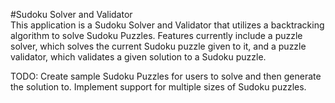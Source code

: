 #Sudoku Solver and Validator  
This application is a Sudoku Solver and Validator that utilizes a backtracking algorithm to solve Sudoku Puzzles.
Features currently include a puzzle solver, which solves the current Sudoku puzzle given to it, and a puzzle validator, which validates a given 
solution to a Sudoku puzzle.

TODO:
	Create sample Sudoku Puzzles for users to solve and then generate the solution to.
	Implement support for multiple sizes of Sudoku puzzles.
